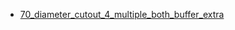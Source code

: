 * [70_diameter_cutout_4_multiple_both_buffer_extra](70_diameter_cutout_4_multiple_both_buffer_extra)
